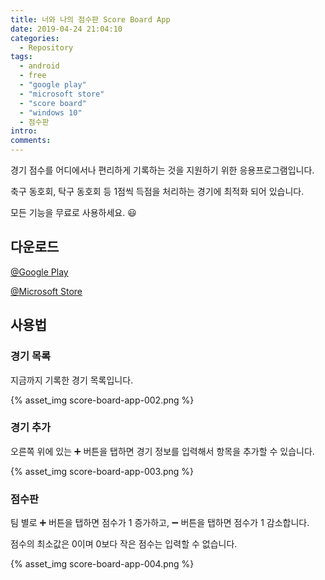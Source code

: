 ```yaml
---
title: 너와 나의 점수판 Score Board App
date: 2019-04-24 21:04:10
categories:
  - Repository
tags:
  - android
  - free
  - "google play"
  - "microsoft store"
  - "score board"
  - "windows 10"
  - 점수판
intro:
comments:
---
```


경기 점수를 어디에서나 편리하게 기록하는 것을 지원하기 위한 응용프로그램입니다.

축구 동호회, 탁구 동호회 등 1점씩 득점을 처리하는 경기에 최적화 되어 있습니다.

모든 기능을 무료로 사용하세요. 😃

## 다운로드

[@Google Play](https://play.google.com/store/apps/details?id=kr.bbon.ScoreBoard&pcampaignid=MKT-Other-global-all-co-prtnr-py-PartBadge-Mar2515-1)

[@Microsoft Store](https://www.microsoft.com/store/apps/9P7VPGXBGPWJ?cid=storebadge&ocid=badge)

## 사용법

### 경기 목록

지금까지 기록한 경기 목록입니다.

{% asset_img score-board-app-002.png %}

### 경기 추가

오른쪽 위에 있는 ➕ 버튼을 탭하면 경기 정보를 입력해서 항목을 추가할 수 있습니다.

{% asset_img score-board-app-003.png %}

### 점수판

팀 별로 ➕ 버튼을 탭하면 점수가 1 증가하고, ➖ 버튼을 탭하면 점수가 1 감소합니다.

점수의 최소값은 0이며 0보다 작은 점수는 입력할 수 없습니다.

{% asset_img score-board-app-004.png %}
